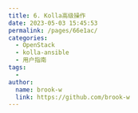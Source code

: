 ```yaml
---
title: 6. Kolla高级操作
date: 2023-05-03 15:45:53
permalink: /pages/66e1ac/
categories:
  - OpenStack
  - kolla-ansible
  - 用户指南
tags:
  - 
author: 
  name: brook-w
  link: https://github.com/brook-w
---
```

